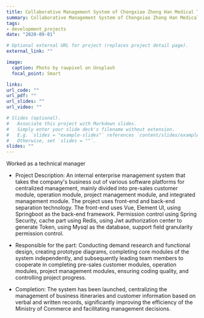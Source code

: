 ```yaml
---
title: Collaborative Management System of Chongxiao Zhong Han Medical Technology Co.
summary: Collaborative Management System of Chongxiao Zhong Han Medical Technology Co.
tags:
- development_projects
date: "2020-09-01"

# Optional external URL for project (replaces project detail page).
external_link: ""

image:
  caption: Photo by rawpixel on Unsplash
  focal_point: Smart

links:
url_code: ""
url_pdf: ""
url_slides: ""
url_video: ""

# Slides (optional).
#   Associate this project with Markdown slides.
#   Simply enter your slide deck's filename without extension.
#   E.g. `slides = "example-slides"` references `content/slides/example-slides.md`.
#   Otherwise, set `slides = ""`.
slides: ""
---
```

Worked as a technical manager

- Project Description: An internal enterprise management system that takes the company's business out of various software platforms for centralized management, mainly divided into pre-sales customer module, operation module, project management module, and integrated management module. The project uses front-end and back-end separation technology. The front-end uses Vue, Element UI, using Springboot as the back-end framework. Permission control using Spring Security, cache part using Redis, using Jwt authorization center to generate Token, using Mysql as the database, support field granularity permission control.

- Responsible for the part: Conducting demand research and functional design, creating prototype diagrams, completing core modules of the system independently, and subsequently leading team members to cooperate in completing pre-sales customer modules, operation modules, project management modules, ensuring coding quality, and controlling project progress.

- Completion: The system has been launched, centralizing the management of business itineraries and customer information based on verbal and written records, significantly improving the efficiency of the Ministry of Commerce and facilitating management decisions.
